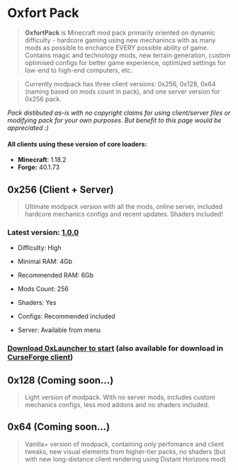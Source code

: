 # Oxfort Pack


> **OxfortPack** is Minecraft mod pack primarily oriented on dynamic difficulty - hardcore gaming using new mechanincs with as many mods as possible to enchance EVERY possible ability of game. Contains magic and technology mods, new terrain generation, custom optimised configs for better game experience, optimized settings for low-end to high-end computers, etc.

> Currently modpack has three client versions: 0x256, 0x128, 0x64 (naming based on mods count in pack), and one server version for 0x256 pack.

*Pack distibuted as-is with no copyright claims for using client/server files or modifying pack 
for your own purposes. 
But benefit to this page would be appreciated :)*

#### All clients using these version of core loaders:
* **Minecraft**: 1.18.2
* **Forge:** 40.1.73

## 0x256 (Client + Server)

> Ultimate modpack version with all the mods, online server, included hardcore mechanics configs and recent updates. Shaders included!

### Latest version: [1.0.0](https://github.com/Proxwian/oxtopackmc/blob/main/CHANGELOG.md)

* Difficulty: High

* Minimal RAM: 4Gb

* Recommended RAM: 6Gb

* Mods Count: 256

* Shaders: Yes

* Configs: Recommended included

* Server: Available from menu

### [Download 0xLauncher to start](https://goo.by/oxlauncher) (also available for download in [CurseForge client](https://download.curseforge.com/))

## 0x128 (Coming soon...)

> Light version of modpack. With no server mods, includes custom mechanics configs, less mod addons and no shaders included.

## 0x64 (Coming soon...)

> Vanilla+ version of modpack, containing only perfomance and client tweaks, new visual elements from higher-tier packs, no shaders (but with new long-distance client rendering using Distant Horizons mod)
